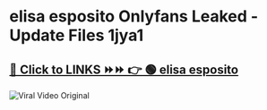 
 # elisa esposito Onlyfans Leaked - Update Files 1jya1

## <h2><a href="https://clipsfans.com/elisa_esposito&ref=git">🔗 Click to LINKS ⏩⏩ 👉 🟢 elisa esposito </a></h2>

<a href="https://clipsfans.com/elisa_esposito&ref=git" rel="nofollow" data-target="animated-image.originalLink"><img src="https://i.ibb.co.com/xMMVF88/686577567.gif" alt="Viral Video Original" style="max-width: 100%; display: inline-block;" data-target="animated-image.originalImage"></a>

